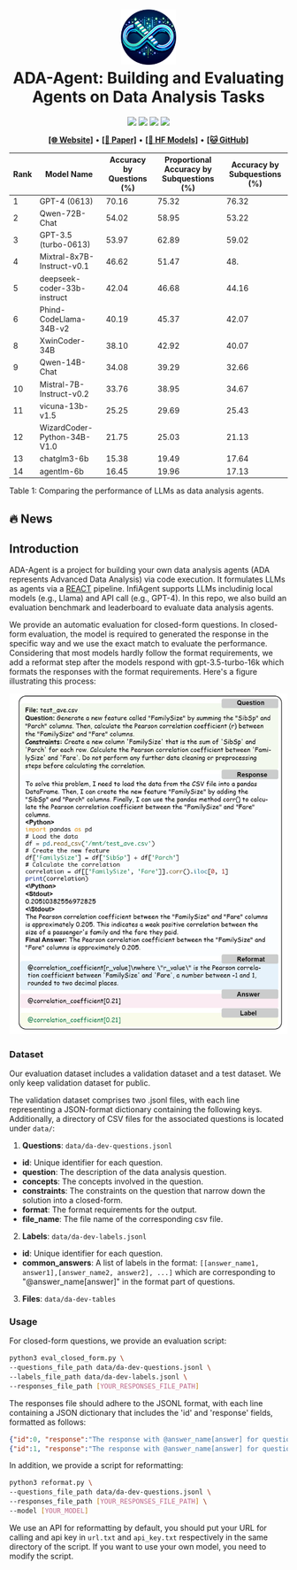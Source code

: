 <h1 align="center">
<img src="../../images/infiagent_logo.png" width="100" alt="ADA" />
<br>
ADA-Agent: Building and Evaluating Agents on Data Analysis Tasks
</h1>

<div align="center">

![](https://img.shields.io/badge/Code%20License-Apache_2.0-green.svg)
![](https://img.shields.io/badge/Data%20License-CC%20By%20NC%204.0-red.svg)
![](https://img.shields.io/badge/python-3.9+-blue.svg)
![](https://img.shields.io/badge/code%20style-black-000000.svg)

</div>

<!-- 
[![Code License](https://img.shields.io/badge/Code%20License-Apache_2.0-green.svg)](https://github.com/InfiAgent/ADA-agent/blob/main/LICENSE)
[![Data License](https://img.shields.io/badge/Data%20License-CC%20By%20NC%204.0-red.svg)]
[![Python 3.9+](https://img.shields.io/badge/python-3.9+-blue.svg)]
[![Code style: black](https://img.shields.io/badge/code%20style-black-000000.svg)] -->

<p align="center">
  <a href="https://infiagent.github.io/"><b>[🌐 Website]</b></a> •
  <a href=""><b>[📜 Paper]</b></a> •
  <a href=""><b>[🤗 HF Models]</b></a> •
  <a href="https://github.com/InfiAgent/InfiAgent"><b>[🐱 GitHub]</b></a>
  <!-- <a href="https://9557c5365a6f44dc84.gradio.live"><b>[🐯 Gradio Demo]</b></a> -->
  <br>
  <!-- <a href="#-quick-start">Quick Start</a> • -->
  <!-- <a href="#%EF%B8%8F-citation">Citation</a> -->
</p>


| Rank | Model Name                  | Accuracy by Questions (%) | Proportional Accuracy by Subquestions (%) | Accuracy by Subquestions (%) |
|------|-----------------------------|---------------------------|-------------------------------------------|----------------------------|
| 1    | GPT-4 (0613)                | 70.16                     | 75.32                                     | 76.32                      |
| 2    | Qwen-72B-Chat               | 54.02                     | 58.95                                     | 53.22                      |
| 3    | GPT-3.5 (turbo-0613)        | 53.97                     | 62.89                                     | 59.02                      |
| 4    | Mixtral-8x7B-Instruct-v0.1  | 46.62                     | 51.47                                     | 48.                        |
| 5    | deepseek-coder-33b-instruct | 42.04                     | 46.68                                     | 44.16                      |
| 6    | Phind-CodeLlama-34B-v2      | 40.19                     | 45.37                                     | 42.07                      |
| 8    | XwinCoder-34B               | 38.10                     | 42.92                                     | 40.07                      |
| 9    | Qwen-14B-Chat               | 34.08                     | 39.29                                     | 32.66                      |
| 10   | Mistral-7B-Instruct-v0.2    | 33.76                     | 38.95                                     | 34.67                      |
| 11   | vicuna-13b-v1.5             | 25.25                     | 29.69                                     | 25.43                      |
| 12   | WizardCoder-Python-34B-V1.0 | 21.75                     | 25.03                                     | 21.13                      |
| 13   | chatglm3-6b                 | 15.38                     | 19.49                                     | 17.64                      |
| 14   | agentlm-6b                  | 16.45                     | 19.96                                     | 17.13                      |

Table 1: Comparing the performance of LLMs as data analysis agents.

## 🔥 News

<!-- - [2023/11/29] 🔥🔥🔥 All models released at [🤗 HuggingFace](https://huggingface.co/llm-agents)! -->

## Introduction

ADA-Agent is a project for building your own data analysis agents (ADA represents Advanced Data Analysis) via code execution. It formulates LLMs as agents via a [REACT](https://arxiv.org/abs/2210.03629) pipeline. InfiAgent supports LLMs includinig local models (e.g., Llama) and API call (e.g.,  GPT-4). In this repo, we also build an evaluation benchmark and leaderboard to evaluate data analysis agents.


<!-- - The code for collecting data from GPT4 to train data analysis models.
- The code for training a LLM model. -->
<!-- - The **Evaluation Dataset** and **Evaluation Leadboard** to evaluate data analysis task. -->
<!-- 
## SFT Data Collection

<h1 align="center">
<img src="../../images/sft_collection.png" width="500" alt="ToRA" />
</h1>

The general collection process includes three steps, csv collection, query collection, multi-turn response data collection via InfiAgent pipeline, and a clearning step. Please follow the details in [Collection Commands](dataset_collection.md) to collect SFT data. -->
<!-- 
## LLM Training

In the fine-tuning of our model, we adopted the Vicuna format to organize the training data into a multi-turn chatbot-style arrangement, applying the FastChat training framework for implementation. Crucial hyperparameters were set, including a learning rate of 2e-5 and the employment of the AdamW optimizer paired with a cosine learning rate scheduler. For enhanced memory efficiency, we utilized Fully Sharded Data Parallelism (FSDP). The training was executed with bf16 precision and accommodated a maximum sequence length of 4096 tokens.

The training script can be found at the following script: [https://github.com/lm-sys/FastChat/blob/main/scripts/train_vicuna_7b.sh](https://github.com/lm-sys/FastChat/blob/main/scripts/train_vicuna_7b.sh). -->

<!-- There are two methods to get the  In closed-form evaluation, the model is required to generate the response in the specific way and we use the exact match to evaluate the performance.  -->


We provide an automatic evaluation for closed-form questions. In closed-form evaluation, the model is required to generated the response in the specific way and we use the exact match to evaluate the performance. Considering that most models hardly follow the format requirements, we add a reformat step after the models respond with gpt-3.5-turbo-16k which formats the responses with the format requirements. Here's a figure illustrating this process:


![](../../images/case-study-eval-data.png)
### Dataset


Our evaluation dataset includes a validation dataset and a test dataset. We only keep validation dataset for public.


The validation dataset comprises two .jsonl files, with each line representing a JSON-format dictionary containing the following keys. Additionally, a directory of CSV files for the associated questions is located under `data/`:

1. **Questions**: `data/da-dev-questions.jsonl`

- **id**: Unique identifier for each question.
- **question**: The description of the data analysis question.
- **concepts**: The concepts involved in the question.
- **constraints**: The constraints on the question that narrow down the solution into a closed-form.
- **format**: The format requirements for the output.
- **file_name**: The file name of the corresponding csv file.

2. **Labels**: `data/da-dev-labels.jsonl`

- **id**: Unique identifier for each question.
- **common_answers**: A list of labels in the format: `[[answer_name1, answer1],[answer_name2, answer2], ...]` which are corresponding to "@answer_name[answer]" in the format part of questions.

3. **Files**: `data/da-dev-tables`

### Usage

For closed-form questions, we provide an evaluation script:

```bash
python3 eval_closed_form.py \
--questions_file_path data/da-dev-questions.jsonl \
--labels_file_path data/da-dev-labels.jsonl \
--responses_file_path [YOUR_RESPONSES_FILE_PATH]
```

The responses file should adhere to the JSONL format, with each line containing a JSON dictionary that includes the 'id' and 'response' fields, formatted as follows:

```json
{"id":0, "response":"The response with @answer_name[answer] for question 0 from your model."}
{"id":1, "response":"The response with @answer_name[answer] for question 1 from your model."}
```
In addition, we provide a script for reformatting:

```bash
python3 reformat.py \
--questions_file_path data/da-dev-questions.jsonl \
--responses_file_path [YOUR_RESPONSES_FILE_PATH] \
--model [YOUR_MODEL]
```

We use an API for reformatting by default, you should put your URL for calling and api key in `url.txt` and `api_key.txt` respectively in the same directory of the script. If you want to use your own model, you need to modify the script.

<!-- 

### Metrics

For closed-form questions, we have the following metrics:

- **Accuracy Proportional by Subquestions (APSQ):**

$$
\text{APSQ} = \frac{1}{N} \sum_{i=1}^{N} \left( \frac{1}{M_i} \sum_{j=1}^{M_i} I_{ij} \right)
$$

Here, $N$ is the total number of questions, $M_i$ is the number of subquestions for the i-th question, and $I_{ij}$ is the indicator function for the j-th subquestion of the i-th question.

- **Accuracy by Questions (ABQ):**

$$
\text{ABQ} = \frac{1}{N} \sum_{i=1}^{N} \left( \prod_{j=1}^{M_i} I_{ij} \right)
$$

In this expression, the product 
\($\prod_{j=1}^{M_i} I_{ij}$\) equals 1 if all subquestions of the \(i\)-th question are answered correctly, and 0 otherwise.

- **Accuracy Uniform by Subquestions (AUSQ):**

$$
\text{AUSQ} = \frac{1}{\sum_{i=1}^{N} M_i} \sum_{i=1}^{N} \sum_{j=1}^{M_i} I_{ij}
$$

Here, the total accuracy is the sum of the values of the indicator function across all subquestions, normalized by the total number of subquestions in the dataset. -->